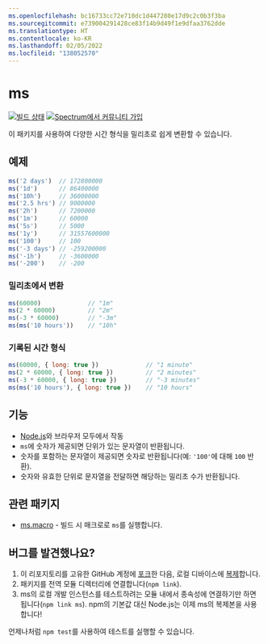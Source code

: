 ```yaml
---
ms.openlocfilehash: bc16733cc72e710dc1d447280e17d9c2c0b3f3ba
ms.sourcegitcommit: e739004291428ce83f14b9d49f1e9dfaa3762dde
ms.translationtype: HT
ms.contentlocale: ko-KR
ms.lasthandoff: 02/05/2022
ms.locfileid: "138052570"
---
```

# <a name="ms"></a>ms

[![빌드 상태](https://travis-ci.org/zeit/ms.svg?branch=master)](https://travis-ci.org/zeit/ms)
[![Spectrum에서 커뮤니티 가입](https://withspectrum.github.io/badge/badge.svg)](https://spectrum.chat/zeit)

이 패키지를 사용하여 다양한 시간 형식을 밀리초로 쉽게 변환할 수 있습니다.

## <a name="examples"></a>예제

```js
ms('2 days')  // 172800000
ms('1d')      // 86400000
ms('10h')     // 36000000
ms('2.5 hrs') // 9000000
ms('2h')      // 7200000
ms('1m')      // 60000
ms('5s')      // 5000
ms('1y')      // 31557600000
ms('100')     // 100
ms('-3 days') // -259200000
ms('-1h')     // -3600000
ms('-200')    // -200
```

### <a name="convert-from-milliseconds"></a>밀리초에서 변환

```js
ms(60000)             // "1m"
ms(2 * 60000)         // "2m"
ms(-3 * 60000)        // "-3m"
ms(ms('10 hours'))    // "10h"
```

### <a name="time-format-written-out"></a>기록된 시간 형식

```js
ms(60000, { long: true })             // "1 minute"
ms(2 * 60000, { long: true })         // "2 minutes"
ms(-3 * 60000, { long: true })        // "-3 minutes"
ms(ms('10 hours'), { long: true })    // "10 hours"
```

## <a name="features"></a>기능

- [Node.js](https://nodejs.org)와 브라우저 모두에서 작동
- `ms`에 숫자가 제공되면 단위가 있는 문자열이 반환됩니다.
- 숫자를 포함하는 문자열이 제공되면 숫자로 반환됩니다(예: `'100'`에 대해 `100` 반환).
- 숫자와 유효한 단위로 문자열을 전달하면 해당하는 밀리초 수가 반환됩니다.

## <a name="related-packages"></a>관련 패키지

- [ms.macro](https://github.com/knpwrs/ms.macro) - 빌드 시 매크로로 `ms`를 실행합니다.

## <a name="caught-a-bug"></a>버그를 발견했나요?

1. 이 리포지토리를 고유한 GitHub 계정에 [포크](https://help.github.com/articles/fork-a-repo/)한 다음, 로컬 디바이스에 [복제](https://help.github.com/articles/cloning-a-repository/)합니다.
2. 패키지를 전역 모듈 디렉터리에 연결합니다(`npm link`).
3. ms의 로컬 개발 인스턴스를 테스트하려는 모듈 내에서 종속성에 연결하기만 하면 됩니다(`npm link ms`). npm의 기본값 대신 Node.js는 이제 ms의 복제본을 사용합니다!

언제나처럼 `npm test`를 사용하여 테스트를 실행할 수 있습니다.
